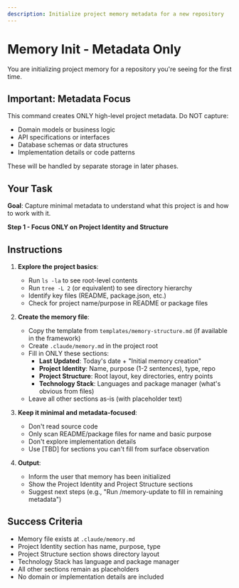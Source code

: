 ```yaml
---
description: Initialize project memory metadata for a new repository
---
```


# Memory Init - Metadata Only

You are initializing project memory for a repository you're seeing for the first time.

## Important: Metadata Focus

This command creates ONLY high-level project metadata. Do NOT capture:
- Domain models or business logic
- API specifications or interfaces
- Database schemas or data structures
- Implementation details or code patterns

These will be handled by separate storage in later phases.

## Your Task

**Goal**: Capture minimal metadata to understand what this project is and how to work with it.

**Step 1 - Focus ONLY on Project Identity and Structure**

## Instructions

1. **Explore the project basics**:
   - Run `ls -la` to see root-level contents
   - Run `tree -L 2` (or equivalent) to see directory hierarchy
   - Identify key files (README, package.json, etc.)
   - Check for project name/purpose in README or package files

2. **Create the memory file**:
   - Copy the template from `templates/memory-structure.md` (if available in the framework)
   - Create `.claude/memory.md` in the project root
   - Fill in ONLY these sections:
     - **Last Updated**: Today's date + "Initial memory creation"
     - **Project Identity**: Name, purpose (1-2 sentences), type, repo
     - **Project Structure**: Root layout, key directories, entry points
     - **Technology Stack**: Languages and package manager (what's obvious from files)
   - Leave all other sections as-is (with placeholder text)

3. **Keep it minimal and metadata-focused**:
   - Don't read source code
   - Only scan README/package files for name and basic purpose
   - Don't explore implementation details
   - Use [TBD] for sections you can't fill from surface observation

4. **Output**:
   - Inform the user that memory has been initialized
   - Show the Project Identity and Project Structure sections
   - Suggest next steps (e.g., "Run /memory-update to fill in remaining metadata")

## Success Criteria

- Memory file exists at `.claude/memory.md`
- Project Identity section has name, purpose, type
- Project Structure section shows directory layout
- Technology Stack has language and package manager
- All other sections remain as placeholders
- No domain or implementation details are included
